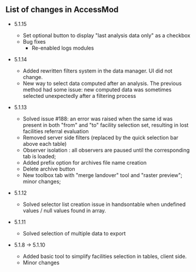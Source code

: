 ## List of changes in AccessMod

- 5.1.15 
    - Set optional button to display "last analysis data only" as a checkbox
    - Bug fixes 
        - Re-enabled logs modules
- 5.1.14
    - Added rewritten filters system in the data manager. UI did not change.
    - New way to select data computed after an analysis. The previous method had some issue: new computed data was sometimes selected unexpectedly after a filtering process

- 5.1.13 
    - Solved issue #188: an error was raised when the same id was present in both "from" and "to" facility selection set, resulting in lost facilities referral evaluation 
    - Removed server side filters (replaced by the quick selection bar above each table)
    - Observer isolation : all observers are paused until the corresponding tab is loaded;
    - Added prefix option for archives file name creation 
    - Delete archive button
    - New toolbox tab with "merge landover" tool and "raster preview"; minor changes; 

- 5.1.12 
  - Solved selector list creation issue in handsontable when undefined values / null values found in array.

- 5.1.11
  - Solved selection of multiple data to export 

- 5.1.8 -> 5.1.10 
  - Added basic tool to simplify facilities selection in tables, client side.
  - Minor changes

